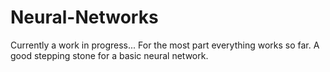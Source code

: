 # Neural-Networks
Currently a work in progress... For the most part everything works so far. A good stepping stone for a basic neural network.
